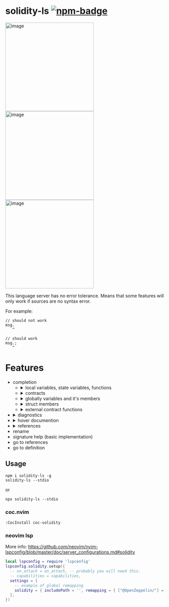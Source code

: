 [npm]: https://www.npmjs.com/package/solidity-ls
[npm-badge]: https://img.shields.io/npm/v/solidity-ls.svg

# solidity-ls [![npm-badge]][npm]

<img width="276" alt="image" src="https://user-images.githubusercontent.com/1709072/159026514-4d178c66-336c-46c3-b647-37d8ed048568.png"><img width="276" alt="image" src="https://user-images.githubusercontent.com/1709072/159026797-af4de669-49ff-4036-b6b0-0ea42a68a019.png"><img width="276" alt="image" src="https://user-images.githubusercontent.com/1709072/159030410-65a68fe6-bc77-45e2-aa8a-b305fbb01b17.png">

This language server has no error tolerance.
Means that some features will only work if sources are no syntax error.

For example:

```solidity
// should not work
msg.
   ^

// should work
msg.;
   ^
```

# Features

- completion
  - <details>
      <summary>local variables, state variables, functions</summary>
      <img width="645" alt="image" src="https://user-images.githubusercontent.com/1709072/159023964-24d7459f-3dfd-4b5e-8b05-252cb1ea106c.png">
      <img width="645" alt="image" src="https://user-images.githubusercontent.com/1709072/159026179-88253d5f-3391-4165-99f3-0a8a303c7775.png">
    </details>
  - <details>
      <summary>contracts</summary>
      <img width="645" alt="image" src="https://user-images.githubusercontent.com/1709072/159024159-e8993183-c7e1-476a-ae87-91a0bf9b3c89.png">
    </details>
  - <details>
      <summary>globally variables and it's members</summary>
      <img width="645" alt="image" src="https://user-images.githubusercontent.com/1709072/159024903-c30c5dbc-b6d8-4c7f-8d04-18e61140a487.png">
      <img width="645" alt="image" src="https://user-images.githubusercontent.com/1709072/159025055-0ef5e754-761d-4d6b-8236-bce2bd55f9be.png">
    </details>
  - <details>
      <summary>struct members</summary>
      <img width="645" alt="image" src="https://user-images.githubusercontent.com/1709072/159025910-1044db6b-281a-4e86-8099-7dba3bc25e5f.png">
    </details>
  - <details>
      <summary>external contract functions</summary>
      <img width="645" alt="image" src="https://user-images.githubusercontent.com/1709072/159026514-4d178c66-336c-46c3-b647-37d8ed048568.png">
    </details>
- <details>
    <summary>diagnostics</summary>
    <img width="645" alt="image" src="https://user-images.githubusercontent.com/1709072/159026797-af4de669-49ff-4036-b6b0-0ea42a68a019.png">
    <img width="645" alt="image" src="https://user-images.githubusercontent.com/1709072/159026860-13649b4d-8e5a-447c-8c4d-09b18e8ec7d4.png">
  </details>
- <details>
    <summary>hover documention</summary>
    <img width="645" alt="image" src="https://user-images.githubusercontent.com/1709072/159030410-65a68fe6-bc77-45e2-aa8a-b305fbb01b17.png">
    <img width="679" alt="image" src="https://user-images.githubusercontent.com/1709072/159701108-0b31cc23-2c53-433b-88e5-825946c71574.png">
  </details>
- <details>
    <summary>references</summary>
    <img width="679" alt="image" src="https://user-images.githubusercontent.com/1709072/159701108-0b31cc23-2c53-433b-88e5-825946c71574.png">
  </details>
- rename
- signature help (basic implementation)
- go to references
- go to definition

## Usage

```
npm i solidity-ls -g
solidity-ls --stdio
```

or

```
npx solidity-ls --stdio
```

### coc.nvim

```
:CocInstall coc-solidity
```

### neovim lsp

More info: https://github.com/neovim/nvim-lspconfig/blob/master/doc/server_configurations.md#solidity

```lua
local lspconfig = require 'lspconfig'
lspconfig.solidity.setup({
  -- on_attach = on_attach, -- probably you will need this.
  -- capabilities = capabilities,
  settings = {
    -- example of global remapping
    solidity = { includePath = '', remapping = { ["@OpenZeppelin/"] = 'OpenZeppelin/openzeppelin-contracts@4.6.0/' } }
  },
})
```

